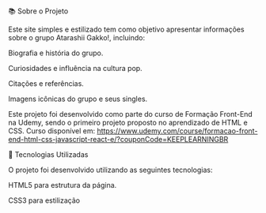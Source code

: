 📚 Sobre o Projeto

Este site simples e estilizado tem como objetivo apresentar informações sobre o grupo Atarashii Gakko!, incluindo:

Biografia e história do grupo.

Curiosidades e influência na cultura pop.

Citações e referências.

Imagens icônicas do grupo e seus singles.

Este projeto foi desenvolvido como parte do curso de Formação Front-End na Udemy, sendo o primeiro projeto proposto no aprendizado de HTML e CSS. Curso disponível em: https://www.udemy.com/course/formacao-front-end-html-css-javascript-react-e/?couponCode=KEEPLEARNINGBR

📝 Tecnologias Utilizadas

O projeto foi desenvolvido utilizando as seguintes tecnologias:

HTML5 para estrutura da página.

CSS3 para estilização 
